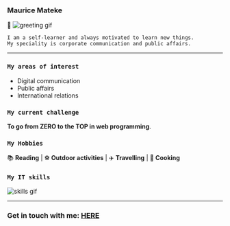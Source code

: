 ### <i class="fas fa-puzzle-piece" aria-hidden="true"></i> Maurice Mateke
 
 
:wave: ![greeting gif](https://cdn.glitch.com/3935a0e5-1b1c-4fc2-b2b0-ca0a385972a7%2FVanilla-16.7s-248px.gif?v=1628867198190)
 
 
<i class="fas fa-puzzle-piece" aria-hidden="true"></i> 

```
I am a self-learner and always motivated to learn new things. 
My speciality is corporate communication and public affairs. 
```

 <!-- blank line -->
----
<!-- blank line -->

### <i class="fas fa-puzzle-piece" aria-hidden="true"></i> `My areas of interest`

- Digital communication
- Public affairs
- International relations
 

### <i class="fas fa-puzzle-piece" aria-hidden="true"></i> `My current challenge`

**To go from ZERO to the TOP in web programming**.

### <i class="fas fa-puzzle-piece" aria-hidden="true"></i> `My Hobbies`

:books: **Reading** |
:soccer: **Outdoor activities** |
:airplane: **Travelling** |
:rice: **Cooking**



### <i class="fas fa-puzzle-piece" aria-hidden="true"></i> `My IT skills`

![skills gif](https://cdn.glitch.com/3935a0e5-1b1c-4fc2-b2b0-ca0a385972a7%2Fezgif.com-gif-maker.gif?v=1629481953520)
 

 <!-- blank line -->
----
<!-- blank line -->


### <i class="fas fa-puzzle-piece" aria-hidden="true"></i> Get in touch with me: [HERE](https://www.linkedin.com/in/maurice-mateke-162aba1b5/)

<!---
mauricemat/mauricemat is a ✨ special ✨ repository because its `README.md` (this file) appears on your GitHub profile.
You can click the Preview link to take a look at your changes.
--->
